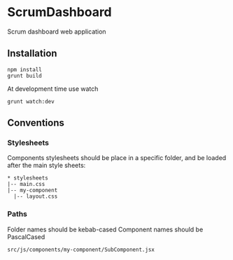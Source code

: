 # ScrumDashboard

Scrum dashboard web application

## Installation

```
npm install
grunt build
```

At development time use watch
```
grunt watch:dev
```

## Conventions

### Stylesheets

Components stylesheets should be place in a specific folder,
and be loaded after the main style sheets:

```
* stylesheets
|-- main.css
|-- my-component
  |-- layout.css
```

### Paths

Folder names should be kebab-cased
Component names should be PascalCased

```
src/js/components/my-component/SubComponent.jsx
```

